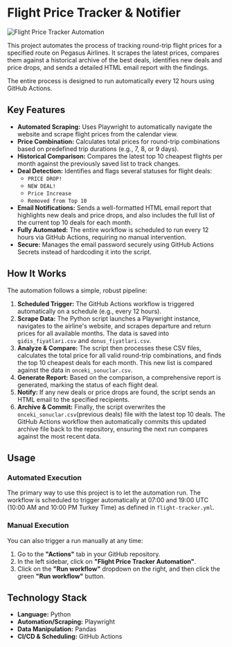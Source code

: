 # Flight Price Tracker & Notifier

![Flight Price Tracker Automation](https://github.com/asrinsevim/PegasusFlightTracker/actions/workflows/flight-tracker.yml/badge.svg)

This project automates the process of tracking round-trip flight prices for a specified route on Pegasus Airlines. It scrapes the latest prices, compares them against a historical archive of the best deals, identifies new deals and price drops, and sends a detailed HTML email report with the findings.

The entire process is designed to run automatically every 12 hours using GitHub Actions.

## Key Features

-   **Automated Scraping:** Uses Playwright to automatically navigate the website and scrape flight prices from the calendar view.
-   **Price Combination:** Calculates total prices for round-trip combinations based on predefined trip durations (e.g., 7, 8, or 9 days).
-   **Historical Comparison:** Compares the latest top 10 cheapest flights per month against the previously saved list to track changes.
-   **Deal Detection:** Identifies and flags several statuses for flight deals:
    -   `PRICE DROP!`
    -   `NEW DEAL!`
    -   `Price Increase`
    -   `Removed from Top 10`
-   **Email Notifications:** Sends a well-formatted HTML email report that highlights new deals and price drops, and also includes the full list of the current top 10 deals for each month.
-   **Fully Automated:** The entire workflow is scheduled to run every 12 hours via GitHub Actions, requiring no manual intervention.
-   **Secure:** Manages the email password securely using GitHub Actions Secrets instead of hardcoding it into the script.

## How It Works

The automation follows a simple, robust pipeline:

1.  **Scheduled Trigger:** The GitHub Actions workflow is triggered automatically on a schedule (e.g., every 12 hours).
2.  **Scrape Data:** The Python script launches a Playwright instance, navigates to the airline's website, and scrapes departure and return prices for all available months. The data is saved into `gidis_fiyatlari.csv` and `donus_fiyatlari.csv`.
3.  **Analyze & Compare:** The script then processes these CSV files, calculates the total price for all valid round-trip combinations, and finds the top 10 cheapest deals for each month. This new list is compared against the data in `onceki_sonuclar.csv`.
4.  **Generate Report:** Based on the comparison, a comprehensive report is generated, marking the status of each flight deal.
5.  **Notify:** If any new deals or price drops are found, the script sends an HTML email to the specified recipients.
6.  **Archive & Commit:** Finally, the script overwrites the `onceki_sonuclar.csv`(previous deals) file with the latest top 10 deals. The GitHub Actions workflow then automatically commits this updated archive file back to the repository, ensuring the next run compares against the most recent data.


## Usage

### Automated Execution
The primary way to use this project is to let the automation run. The workflow is scheduled to trigger automatically at 07:00 and 19:00 UTC (10:00 AM and 10:00 PM Turkey Time) as defined in `flight-tracker.yml`.

### Manual Execution
You can also trigger a run manually at any time:
1.  Go to the **"Actions"** tab in your GitHub repository.
2.  In the left sidebar, click on **"Flight Price Tracker Automation"**.
3.  Click on the **"Run workflow"** dropdown on the right, and then click the green **"Run workflow"** button.

## Technology Stack

-   **Language:** Python
-   **Automation/Scraping:** Playwright
-   **Data Manipulation:** Pandas
-   **CI/CD & Scheduling:** GitHub Actions
